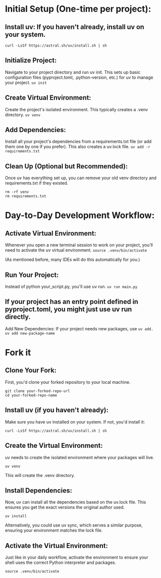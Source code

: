 # Initial Setup (One-time per project):
## Install uv: If you haven't already, install uv on your system.
```curl -LsSf https://astral.sh/uv/install.sh | sh```

## Initialize Project: 
Navigate to your project directory and run uv init. This sets up basic configuration files (pyproject.toml, .python-version, etc.) for uv to manage your project.
```uv init```

## Create Virtual Environment: 
Create the project's isolated environment. This typically creates a .venv directory.
`uv venv`

## Add Dependencies: 
Install all your project's dependencies from a requirements.txt file (or add them one by one if you prefer). This also creates a uv.lock file.
`uv add -r requirements.txt`

## Clean Up (Optional but Recommended): 
Once uv has everything set up, you can remove your old venv directory and requirements.txt if they existed.
```
rm -rf venv
rm requirements.txt
```

# Day-to-Day Development Workflow:
## Activate Virtual Environment: 
Whenever you open a new terminal session to work on your project, you'll need to activate the uv virtual environment.
`source .venv/bin/activate`

(As mentioned before, many IDEs will do this automatically for you.)
## Run Your Project: 
Instead of python your_script.py, you'll use uv run.
`uv run main.py`

## If your project has an entry point defined in pyproject.toml, you might just use uv run directly.
Add New Dependencies: If your project needs new packages, use `uv add.`
`uv add new-package-name`

# Fork it
## Clone Your Fork: 
First, you'd clone your forked repository to your local machine.

```
git clone your-forked-repo-url
cd your-forked-repo-name
```

## Install uv (if you haven't already): 
Make sure you have uv installed on your system. If not, you'd install it:

`curl -LsSf https://astral.sh/uv/install.sh | sh`

## Create the Virtual Environment: 
uv needs to create the isolated environment where your packages will live.

`uv venv`

This will create the .venv directory.

## Install Dependencies: 
Now, uv can install all the dependencies based on the uv.lock file. This ensures you get the exact versions the original author used.

`uv install`

Alternatively, you could use uv sync, which serves a similar purpose, ensuring your environment matches the lock file.

## Activate the Virtual Environment: 
Just like in your daily workflow, activate the environment to ensure your shell uses the correct Python interpreter and packages.

`source .venv/bin/activate`
